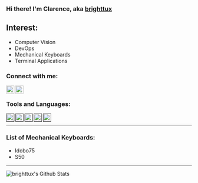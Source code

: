 ### Hi there! I'm Clarence, aka [brighttux][website]

## Interest:
- Computer Vision
- DevOps
- Mechanical Keyboards
- Terminal Applications

### Connect with me:

[<img align="left" alt="Instagram" width="22px" src="https://raw.githubusercontent.com/BrightTux/brighttux/master/icons//icons/instagram.svg" />][instagram]
[<img align="left" alt="LinkedIn" width="22px" src="https://raw.githubusercontent.com/BrightTux/brighttux/master/icons//icons/linkedin.svg"/>][linkedin]

<br />

### Tools and Languages:

[<img align="left" alt="Vim" width="22px" src="https://raw.githubusercontent.com/BrightTux/brighttux/master/icons//icons/Vimlogo.svg" />]()
[<img align="left" alt="Git" width="22px" src="https://raw.githubusercontent.com/BrightTux/brighttux/master/icons//icons/Git-Icon-1788C.eps"/>]() 
[<img align="left" alt="Python" width="22px" src="https://raw.githubusercontent.com/BrightTux/brighttux/master/icons//icons/python-logo-generic.svg"/>]()
[<img align="left" alt="OpenCV" width="22px" src="https://raw.githubusercontent.com/BrightTux/brighttux/master/icons//icons/487px-OpenCV_Logo_with_text_svg_version.svg.png"/>]()
[<img align="left" alt="Tensorflow" width="22px" src="https://raw.githubusercontent.com/BrightTux/brighttux/master/icons//icons/Tensorflow_logo.svg"/>]()

<br />

---

### List of Mechanical Keyboards:

- Idobo75
- S50

---

<img align="left" alt="brighttux's Github Stats" src="https://github-readme-stats.vercel.app/api?username=brighttux&show_icons=true&hide_border=true" />

[website]: https://brighttux.github.io
[instagram]: https://www.instagram.com/clarence.han
[linkedin]: https://www.linkedin.com/in/clarence-cheong
